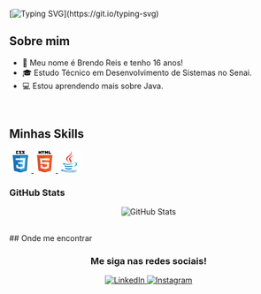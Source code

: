 [![Typing SVG](https://readme-typing-svg.herokuapp.com?font=Montserrat&size=40&pause=1000&color=9350B9&vCenter=true&width=530&height=40&lines=Ol%C3%A1+eu+sou+o+Brendo+Reis!)](https://git.io/typing-svg)

## Sobre mim

- 🤔 Meu nome é Brendo Reis e tenho 16 anos!
- 🎓 Estudo Técnico em Desenvolvimento de Sistemas no Senai.
- 💻 Estou aprendendo mais sobre Java.

<br/>

## Minhas Skills

<p align="left">
  <a href="https://www.w3schools.com/css/" target="_blank" rel="noreferrer">
    <img src="https://raw.githubusercontent.com/devicons/devicon/master/icons/css3/css3-original-wordmark.svg" alt="css3" width="40" height="40"/>
  </a>
  <a href="https://www.w3.org/html/" target="_blank" rel="noreferrer">
    <img src="https://raw.githubusercontent.com/devicons/devicon/master/icons/html5/html5-original-wordmark.svg" alt="html5" width="40" height="40"/>
  </a>
  <a href="https://www.java.com" target="_blank" rel="noreferrer">
    <img src="https://raw.githubusercontent.com/devicons/devicon/master/icons/java/java-original.svg" alt="java" width="40" height="40"/>
  </a>
</p>

### GitHub Stats

<p align="center">
  <img alt="GitHub Stats" height="250" src="https://github-readme-stats.vercel.app/api?username=BrendoReisDev&show_icons=true&theme=transparent&include_all_commits=true&locale=pt-br&border_color=8435cc&title_color=8435cc&text_color=8435cc&icon_color=8435cc" />
</p>
<br/>
## Onde me encontrar

<h3 align="center">Me siga nas redes sociais!</h3>

<p align="center">
  <a href="https://linkedin.com/in/imbrendoo" target="_blank">
    <img src="https://raw.githubusercontent.com/rahuldkjain/github-profile-readme-generator/master/src/images/icons/Social/linked-in-alt.svg" alt="LinkedIn" height="30" width="40" />
  </a>
  <a href="https://instagram.com/@imbrendo_" target="_blank">
    <img src="https://raw.githubusercontent.com/rahuldkjain/github-profile-readme-generator/master/src/images/icons/Social/instagram.svg" alt="Instagram" height="30" width="40" />
  </a>
</p>
